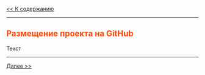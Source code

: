 <style>h2{color:#ff4800}</style>

[<< К содержанию](readme.md)

---

## Размещение проекта на GitHub

Текст

---

[Далее >>]()
